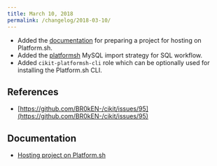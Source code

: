 ```yaml
---
title: March 10, 2018
permalink: /changelog/2018-03-10/
---
```


- Added the [documentation](/documentation/workflow/platformsh/) for preparing a project for hosting on Platform.sh.
- Added the [platformsh](/documentation/project/mysql-import-strategies#platformsh) MySQL import strategy for SQL workflow.
- Added `cikit-platformsh-cli` role which can be optionally used for installing the Platform.sh CLI.

## References

- [https://github.com/BR0kEN-/cikit/issues/95](https://github.com/BR0kEN-/cikit/issues/95)

## Documentation

- [Hosting project on Platform.sh](/documentation/workflow/platformsh/)
